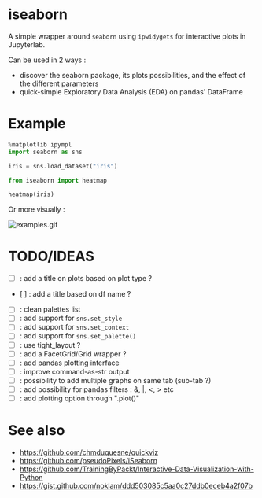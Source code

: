 # iseaborn

A simple wrapper around `seaborn` using `ipwidygets` for interactive plots in Jupyterlab.

Can be used in 2 ways :
 - discover the seaborn package, its plots possibilities, and the effect of the different parameters
 - quick-simple Exploratory Data Analysis (EDA) on pandas' DataFrame

# Example

```python
%matplotlib ipympl
import seaborn as sns

iris = sns.load_dataset("iris")

from iseaborn import heatmap

heatmap(iris)
```

Or more visually : 

![examples.gif](examples.gif)

# TODO/IDEAS
 - [ ] : add a title on plots based on plot type ?
 - [ ] : add a title based on df name ?
 - [ ] : clean palettes list
 - [ ] : add support for `sns.set_style`
 - [ ] : add support for `sns.set_context`
 - [ ] : add support for `sns.set_palette()`
 - [ ] : use tight_layout ?
 - [ ] : add a FacetGrid/Grid wrapper ?
 - [ ] : add pandas plotting interface
 - [ ] : improve command-as-str output
 - [ ] : possibility to add  multiple graphs on same tab (sub-tab ?)
 - [ ] : add possibility for pandas filters : &, |, <, > etc
 - [ ] : add plotting option through ".plot()"
 
# See also

 - https://github.com/chmduquesne/quickviz
 - https://github.com/pseudoPixels/iSeaborn
 - https://github.com/TrainingByPackt/Interactive-Data-Visualization-with-Python
 - https://gist.github.com/noklam/ddd503085c5aa0c27ddb0eceb4a2f07b


